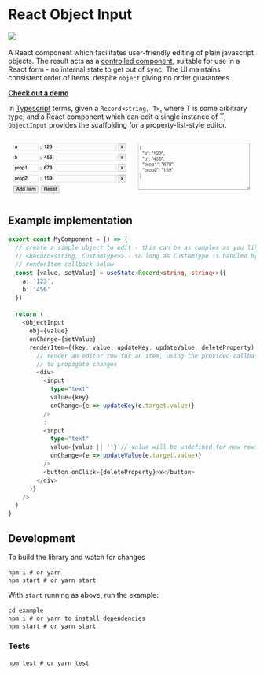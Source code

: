 # React Object Input

[![](https://github.com/gregplaysguitar/react-object-input/workflows/Build/badge.svg)](https://github.com/gregplaysguitar/react-object-input/actions?query=workflow%3ABuild)

A React component which facilitates user-friendly editing of plain javascript objects. The result acts as a [controlled component](https://reactjs.org/docs/forms.html#controlled-components), suitable for use in a React form - no internal state to get out of sync. The UI maintains consistent order of items, despite `object` giving no order guarantees.

[**Check out a demo**](https://react-object-input.netlify.app/)

In [Typescript](https://www.typescriptlang.org/) terms, given a `Record<string, T>`, where T is some arbitrary type, and a React component which can edit a single instance of T, `ObjectInput` provides the scaffolding for a property-list-style editor.

![Object Input demo](demo.gif)

## Example implementation

```typescript
export const MyComponent = () => {
  // create a simple object to edit - this can be as complex as you like, e.g.
  // <Record<string, CustomType>> - so long as CustomType is handled by the
  // renderItem callback below
  const [value, setValue] = useState<Record<string, string>>({
    a: '123',
    b: '456'
  })

  return (
    <ObjectInput
      obj={value}
      onChange={setValue}
      renderItem={(key, value, updateKey, updateValue, deleteProperty) => (
        // render an editor row for an item, using the provided callbacks
        // to propagate changes
        <div>
          <input
            type="text"
            value={key}
            onChange={e => updateKey(e.target.value)}
          />
          :
          <input
            type="text"
            value={value || ''} // value will be undefined for new rows
            onChange={e => updateValue(e.target.value)}
          />
          <button onClick={deleteProperty}>x</button>
        </div>
      )}
    />
  )
}
```

## Development

To build the library and watch for changes

```
npm i # or yarn
npm start # or yarn start
```

With `start` running as above, run the example:

```
cd example
npm i # or yarn to install dependencies
npm start # or yarn start
```

### Tests

```
npm test # or yarn test
```

